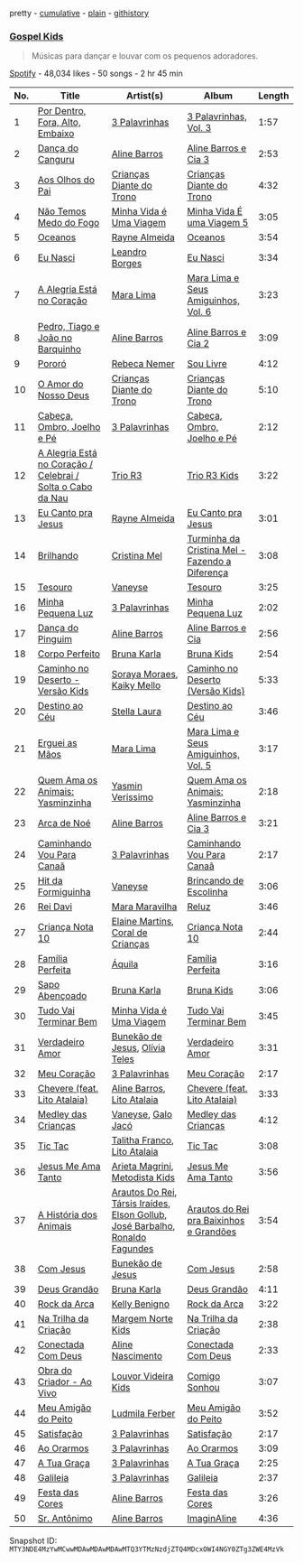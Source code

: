 pretty - [cumulative](/playlists/cumulative/37i9dQZF1DX52rW82P8TUE.md) - [plain](/playlists/plain/37i9dQZF1DX52rW82P8TUE) - [githistory](https://github.githistory.xyz/mackorone/spotify-playlist-archive/blob/main/playlists/plain/37i9dQZF1DX52rW82P8TUE)

### [Gospel Kids](https://open.spotify.com/playlist/37i9dQZF1DX52rW82P8TUE)

> Músicas para dançar e louvar com os pequenos adoradores.

[Spotify](https://open.spotify.com/user/spotify) - 48,034 likes - 50 songs - 2 hr 45 min

| No. | Title | Artist(s) | Album | Length |
|---|---|---|---|---|
| 1 | [Por Dentro, Fora, Alto, Embaixo](https://open.spotify.com/track/5zuOwjPMZkCfzTa9mE8I87) | [3 Palavrinhas](https://open.spotify.com/artist/6apif9UbguC36klKtjMKVL) | [3 Palavrinhas, Vol\. 3](https://open.spotify.com/album/4Aw3KlIumWtvdpamB7DMsU) | 1:57 |
| 2 | [Dança do Canguru](https://open.spotify.com/track/1U4Vl0LRSvWtfBtRI6bnBN) | [Aline Barros](https://open.spotify.com/artist/2aKyKSggb31Kw9s9i3iXoo) | [Aline Barros e Cia 3](https://open.spotify.com/album/6dtJQolCzJVqKjpBE72gpg) | 2:53 |
| 3 | [Aos Olhos do Pai](https://open.spotify.com/track/28ATy9KFpbfUujbB8ZMkWc) | [Crianças Diante do Trono](https://open.spotify.com/artist/1DrV98ubDph1jAWq7ikcF5) | [Crianças Diante do Trono](https://open.spotify.com/album/0NQ0gD4kZUZ7NR76X1QCqk) | 4:32 |
| 4 | [Não Temos Medo do Fogo](https://open.spotify.com/track/3tnh93byTIcpyhZYsLN93O) | [Minha Vida é Uma Viagem](https://open.spotify.com/artist/1o0rLhiJRM3IFLGlqBVolR) | [Minha Vida É uma Viagem 5](https://open.spotify.com/album/2DCbdwhK6SoBW9XawSSrbK) | 3:05 |
| 5 | [Oceanos](https://open.spotify.com/track/2Ehjl2vMGZhWsNwRco3hMu) | [Rayne Almeida](https://open.spotify.com/artist/2WtIzFKxQniqeliHt4vIVj) | [Oceanos](https://open.spotify.com/album/3vt5PFQ9JUQbeL7AnfsK2j) | 3:54 |
| 6 | [Eu Nasci](https://open.spotify.com/track/2dE7xXqKFCUAnL8njBXUrI) | [Leandro Borges](https://open.spotify.com/artist/1W08UTn6HSj0dHarQE7ReQ) | [Eu Nasci](https://open.spotify.com/album/2HmqtDhNBSUKR42VLi2Evl) | 3:34 |
| 7 | [A Alegria Está no Coração](https://open.spotify.com/track/61PU43JNFgjn1zuAaAz96d) | [Mara Lima](https://open.spotify.com/artist/3r3fXHLRkaNVAuP7ckBJOV) | [Mara Lima e Seus Amiguinhos, Vol\. 6](https://open.spotify.com/album/1cAgUMSQibfGNArPNRIJKn) | 3:23 |
| 8 | [Pedro, Tiago e João no Barquinho](https://open.spotify.com/track/1180Pe0jjGNslftSXTrEKi) | [Aline Barros](https://open.spotify.com/artist/2aKyKSggb31Kw9s9i3iXoo) | [Aline Barros e Cia 2](https://open.spotify.com/album/58dham8BeNuWKBJJTbzenr) | 3:09 |
| 9 | [Pororó](https://open.spotify.com/track/44FbIn8MPPGj7jjDFLhXIr) | [Rebeca Nemer](https://open.spotify.com/artist/1mQU9ZMrrU8FcbjfePJBsk) | [Sou Livre](https://open.spotify.com/album/2Wgno6YhkdyXyfhDo1MH7M) | 4:12 |
| 10 | [O Amor do Nosso Deus](https://open.spotify.com/track/2gvn5QvlQdnE2T06ErTaer) | [Crianças Diante do Trono](https://open.spotify.com/artist/1DrV98ubDph1jAWq7ikcF5) | [Crianças Diante do Trono](https://open.spotify.com/album/0NQ0gD4kZUZ7NR76X1QCqk) | 5:10 |
| 11 | [Cabeça, Ombro, Joelho e Pé](https://open.spotify.com/track/3lRfG9FccT67tuGboXeEZs) | [3 Palavrinhas](https://open.spotify.com/artist/6apif9UbguC36klKtjMKVL) | [Cabeça, Ombro, Joelho e Pé](https://open.spotify.com/album/1F1pwnUBYMI9vFVpIQF97W) | 2:12 |
| 12 | [A Alegria Está no Coração / Celebrai / Solta o Cabo da Nau](https://open.spotify.com/track/7FNueAtAXOl1aImDlO9jO0) | [Trio R3](https://open.spotify.com/artist/1j80V5H3SnqrUDKhpAo1OE) | [Trio R3 Kids](https://open.spotify.com/album/3iXWPgtTT7O1t7e5eZoDmf) | 3:22 |
| 13 | [Eu Canto pra Jesus](https://open.spotify.com/track/6dWRzM5A2KxgYtzfZozviQ) | [Rayne Almeida](https://open.spotify.com/artist/2WtIzFKxQniqeliHt4vIVj) | [Eu Canto pra Jesus](https://open.spotify.com/album/6iU37mu4rSSCnrUhjnhrWJ) | 3:01 |
| 14 | [Brilhando](https://open.spotify.com/track/6aMHKxUyAUsbVNJa8TbyuX) | [Cristina Mel](https://open.spotify.com/artist/0vKtp60PHfEnBSLJU9uHgP) | [Turminha da Cristina Mel \- Fazendo a Diferença](https://open.spotify.com/album/6T5y5A3YoPNXQsUu7OlAaX) | 3:08 |
| 15 | [Tesouro](https://open.spotify.com/track/0d7iluBpPMuBSFxrhqfDyF) | [Vaneyse](https://open.spotify.com/artist/3S1zrPd36u0KRCPF6HUAOl) | [Tesouro](https://open.spotify.com/album/61v4qQZaJwjprUBIJx9c1v) | 3:25 |
| 16 | [Minha Pequena Luz](https://open.spotify.com/track/1fr5LcT7TguvSZJRlNQNNv) | [3 Palavrinhas](https://open.spotify.com/artist/6apif9UbguC36klKtjMKVL) | [Minha Pequena Luz](https://open.spotify.com/album/6CnrRYF7ONjhhmCVzjRkg9) | 2:02 |
| 17 | [Dança do Pinguim](https://open.spotify.com/track/4xIhkjavXmWmlUSBOtEqUq) | [Aline Barros](https://open.spotify.com/artist/2aKyKSggb31Kw9s9i3iXoo) | [Aline Barros e Cia](https://open.spotify.com/album/5RFApbqCFVwb3ABVj8Q8w4) | 2:56 |
| 18 | [Corpo Perfeito](https://open.spotify.com/track/0ppgTngQMJwHyM5DTjo8nv) | [Bruna Karla](https://open.spotify.com/artist/0YdeGzSneJdP1NEKY3EFlR) | [Bruna Kids](https://open.spotify.com/album/0W7kUdHwTI6L17XHH73HY2) | 2:54 |
| 19 | [Caminho no Deserto \- Versão Kids](https://open.spotify.com/track/1J1eBc6ECu1cZq7JslY4VG) | [Soraya Moraes](https://open.spotify.com/artist/0IPQAIkLxcVSsxlTPPn3Bp), [Kaiky Mello](https://open.spotify.com/artist/576aczLz6CXzj9E0WZ1EJw) | [Caminho no Deserto \(Versão Kids\)](https://open.spotify.com/album/34EQIvp5R1X7n4chgsK1PR) | 5:33 |
| 20 | [Destino ao Céu](https://open.spotify.com/track/25nCwxGYMiwJeEbqitBkjn) | [Stella Laura](https://open.spotify.com/artist/1lqxvuE0yfesGRZ4sdVVNm) | [Destino ao Céu](https://open.spotify.com/album/7mGVlHAO59mS0XChbEDRUm) | 3:46 |
| 21 | [Erguei as Mãos](https://open.spotify.com/track/7GTVVZiren9LxoyNW4pATK) | [Mara Lima](https://open.spotify.com/artist/3r3fXHLRkaNVAuP7ckBJOV) | [Mara Lima e Seus Amiguinhos, Vol\. 5](https://open.spotify.com/album/5hCu7mordTwYqr2n2rW0LR) | 3:17 |
| 22 | [Quem Ama os Animais: Yasminzinha](https://open.spotify.com/track/3QeEhShhm4xarUOUmHS4tn) | [Yasmin Verissimo](https://open.spotify.com/artist/1O6na9PsfEQLFmZHg8MEyE) | [Quem Ama os Animais: Yasminzinha](https://open.spotify.com/album/7zDczluqFBHATzo2eXUWZC) | 2:18 |
| 23 | [Arca de Noé](https://open.spotify.com/track/2IlFyiCXLg5EK5JChEgWGA) | [Aline Barros](https://open.spotify.com/artist/2aKyKSggb31Kw9s9i3iXoo) | [Aline Barros e Cia 3](https://open.spotify.com/album/6dtJQolCzJVqKjpBE72gpg) | 3:21 |
| 24 | [Caminhando Vou Para Canaã](https://open.spotify.com/track/1gjyW1dkU6SfYlo6dwByJz) | [3 Palavrinhas](https://open.spotify.com/artist/6apif9UbguC36klKtjMKVL) | [Caminhando Vou Para Canaã](https://open.spotify.com/album/051Ck9PEoQhBlON1mnw0gN) | 2:17 |
| 25 | [Hit da Formiguinha](https://open.spotify.com/track/2jxOwM1YWNLdVtYKhHjY4r) | [Vaneyse](https://open.spotify.com/artist/3S1zrPd36u0KRCPF6HUAOl) | [Brincando de Escolinha](https://open.spotify.com/album/28QrtBn35MNZOGsNMjUrja) | 3:06 |
| 26 | [Rei Davi](https://open.spotify.com/track/4v1Yf5GPWOAgOk67CSU0dP) | [Mara Maravilha](https://open.spotify.com/artist/2vEZbLLAKRqzoiTR9aupGu) | [Reluz](https://open.spotify.com/album/4Oolk7dVn9F9EfQoomK1w8) | 3:46 |
| 27 | [Criança Nota 10](https://open.spotify.com/track/2kPwaMnS3qowXfg8aBh7nn) | [Elaine Martins](https://open.spotify.com/artist/4rVAT3ktBeOdexcKic0mC8), [Coral de Crianças](https://open.spotify.com/artist/2qUfzKBWjm4UpH1MjdKnSi) | [Criança Nota 10](https://open.spotify.com/album/2nFtRppoPctEbxAUTpynL3) | 2:44 |
| 28 | [Família Perfeita](https://open.spotify.com/track/25UWTOQyH5eOcvMyWb0VKR) | [Áquila](https://open.spotify.com/artist/4z6EQDJNZwMQ6uHmjL87nQ) | [Família Perfeita](https://open.spotify.com/album/2BOtSzS45MKiRwNHHoPD6V) | 3:16 |
| 29 | [Sapo Abençoado](https://open.spotify.com/track/6udRCH0KMT8k4GrXAsoI6e) | [Bruna Karla](https://open.spotify.com/artist/0YdeGzSneJdP1NEKY3EFlR) | [Bruna Kids](https://open.spotify.com/album/0W7kUdHwTI6L17XHH73HY2) | 3:06 |
| 30 | [Tudo Vai Terminar Bem](https://open.spotify.com/track/4oYgECBXPGWladYejkc4bP) | [Minha Vida é Uma Viagem](https://open.spotify.com/artist/1o0rLhiJRM3IFLGlqBVolR) | [Tudo Vai Terminar Bem](https://open.spotify.com/album/45SiWKT4wFF9c67wCqiMBA) | 3:45 |
| 31 | [Verdadeiro Amor](https://open.spotify.com/track/0yWQuYf69YZPteFYdVpubx) | [Bunekão de Jesus](https://open.spotify.com/artist/3EzcPGgFNYyoFpcLjec4c2), [Olívia Teles](https://open.spotify.com/artist/2ojdlKsNAWovUgFXkFC2IZ) | [Verdadeiro Amor](https://open.spotify.com/album/4UxBeejCnl6LjKlBXNpjTH) | 3:31 |
| 32 | [Meu Coração](https://open.spotify.com/track/1MDXv0hRY9EgHTwvQyr7EG) | [3 Palavrinhas](https://open.spotify.com/artist/6apif9UbguC36klKtjMKVL) | [Meu Coração](https://open.spotify.com/album/6y2SSn86BAh3LZHKwNiKK4) | 2:17 |
| 33 | [Chevere \(feat\. Lito Atalaia\)](https://open.spotify.com/track/3Ecllma7tEPF8gZZZsNp1v) | [Aline Barros](https://open.spotify.com/artist/2aKyKSggb31Kw9s9i3iXoo), [Lito Atalaia](https://open.spotify.com/artist/40VTmb5TDKq5wom2CAnvU3) | [Chevere \(feat\. Lito Atalaia\)](https://open.spotify.com/album/2nuYrKJ4TCQ1B9ZV2Mjupg) | 3:33 |
| 34 | [Medley das Crianças](https://open.spotify.com/track/04lDkeEi5mxKfXkBXcmrAQ) | [Vaneyse](https://open.spotify.com/artist/3S1zrPd36u0KRCPF6HUAOl), [Galo Jacó](https://open.spotify.com/artist/6JDieX8x5rmjocsN3Rxs2L) | [Medley das Crianças](https://open.spotify.com/album/6kA8eLY4fy4LqYmQVWD3tH) | 4:12 |
| 35 | [Tic Tac](https://open.spotify.com/track/4jygcdgSgyyf7QJacekxmx) | [Talitha Franco](https://open.spotify.com/artist/4a9BpHMkMFUFZT7j00Dubq), [Lito Atalaia](https://open.spotify.com/artist/40VTmb5TDKq5wom2CAnvU3) | [Tic Tac](https://open.spotify.com/album/1g8HEmXjdRfNLqk9rk1Grk) | 3:08 |
| 36 | [Jesus Me Ama Tanto](https://open.spotify.com/track/0J8hD8AoGlQipoHU6LF6ZX) | [Arieta Magrini](https://open.spotify.com/artist/3KPggmoiyvKE7nhNdJ3sL5), [Metodista Kids](https://open.spotify.com/artist/2IsqqcA3KOtxZHKplFVUaa) | [Jesus Me Ama Tanto](https://open.spotify.com/album/2Zz9nQm8tCtURbCYJnN0mc) | 3:56 |
| 37 | [A História dos Animais](https://open.spotify.com/track/54p1PR4nMkq495gv1LIQxO) | [Arautos Do Rei](https://open.spotify.com/artist/7HMkkJU8KMSMpEZ1RA8gvK), [Társis Iraídes](https://open.spotify.com/artist/0p942FANsPACepQGy7HuF7), [Elson Gollub](https://open.spotify.com/artist/4CnTjFbM00kSSgLddqNgqh), [José Barbalho](https://open.spotify.com/artist/3nTd1c0vX2OvYS4cF6otAo), [Ronaldo Fagundes](https://open.spotify.com/artist/3k8WlBrUAmrPAAwGILLlMj) | [Arautos do Rei pra Baixinhos e Grandões](https://open.spotify.com/album/6hQ1VdOFsnwERYnnBuxsFK) | 3:54 |
| 38 | [Com Jesus](https://open.spotify.com/track/1teeml3NtPVTvfdrPiuxID) | [Bunekão de Jesus](https://open.spotify.com/artist/3EzcPGgFNYyoFpcLjec4c2) | [Com Jesus](https://open.spotify.com/album/0GPGJJUSk7pCTOrMkKgy60) | 2:58 |
| 39 | [Deus Grandão](https://open.spotify.com/track/4P0TyPgmAOq2gVQJf7LMV5) | [Bruna Karla](https://open.spotify.com/artist/0YdeGzSneJdP1NEKY3EFlR) | [Deus Grandão](https://open.spotify.com/album/1zkpj6qPydhF9RAaDnrWRn) | 4:11 |
| 40 | [Rock da Arca](https://open.spotify.com/track/7HzkYbSog275m1M5kaAUFW) | [Kelly Benigno](https://open.spotify.com/artist/2YYbZyhGyLlVQGfaE1Hn5X) | [Rock da Arca](https://open.spotify.com/album/1cNrPAjRtZWUKeMiSqJmEG) | 3:22 |
| 41 | [Na Trilha da Criação](https://open.spotify.com/track/2AeUTBwpPLpEJbu6T7I335) | [Margem Norte Kids](https://open.spotify.com/artist/7MqM27ki9IN3dGwGttHIYa) | [Na Trilha da Criação](https://open.spotify.com/album/7L2eWc0MQm3Da6L80gd6jW) | 2:38 |
| 42 | [Conectada Com Deus](https://open.spotify.com/track/0mdbQRBEonvAxHHJsS5UCj) | [Aline Nascimento](https://open.spotify.com/artist/5Iz1GoxCNhkBe8vn9fXQV4) | [Conectada Com Deus](https://open.spotify.com/album/58yeAD8aegEUHWbQBZp3mx) | 2:33 |
| 43 | [Obra do Criador \- Ao Vivo](https://open.spotify.com/track/6H4h2cnyfeTnqAHfdqi5dw) | [Louvor Videira Kids](https://open.spotify.com/artist/5xQlLW7wWdVaYLUzbphgGu) | [Comigo Sonhou](https://open.spotify.com/album/3tbgkAsVPkMHK4TBOwIwpV) | 3:07 |
| 44 | [Meu Amigão do Peito](https://open.spotify.com/track/7kpsitoqNZGXXvxUtFg4Qj) | [Ludmila Ferber](https://open.spotify.com/artist/3XFPsySK5XlfmcxJGWcyWn) | [Meu Amigão do Peito](https://open.spotify.com/album/1CUbAbluxubTfpGKXg5BgA) | 3:52 |
| 45 | [Satisfação](https://open.spotify.com/track/5rmBG2lYpzQFXU5LXrWHTE) | [3 Palavrinhas](https://open.spotify.com/artist/6apif9UbguC36klKtjMKVL) | [Satisfação](https://open.spotify.com/album/7dNxBMr0QOAUD3ydFcCH8f) | 2:17 |
| 46 | [Ao Orarmos](https://open.spotify.com/track/0OCSLWbLai3RpfM4kjo5Ne) | [3 Palavrinhas](https://open.spotify.com/artist/6apif9UbguC36klKtjMKVL) | [Ao Orarmos](https://open.spotify.com/album/2bax4vbgz2FjqaV6kJDExx) | 3:09 |
| 47 | [A Tua Graça](https://open.spotify.com/track/58PgmYUic0mM7Qwi297ZG3) | [3 Palavrinhas](https://open.spotify.com/artist/6apif9UbguC36klKtjMKVL) | [A Tua Graça](https://open.spotify.com/album/2gcCOA0Zi0ntszohuIbxVj) | 2:25 |
| 48 | [Galileia](https://open.spotify.com/track/1NxGlZCXHdExP3sPld6UV0) | [3 Palavrinhas](https://open.spotify.com/artist/6apif9UbguC36klKtjMKVL) | [Galileia](https://open.spotify.com/album/1WsqUCNmbFJOsA4Ukmu8lV) | 2:37 |
| 49 | [Festa das Cores](https://open.spotify.com/track/2OgjuP2rTKfweuPiZDORMw) | [Aline Barros](https://open.spotify.com/artist/2aKyKSggb31Kw9s9i3iXoo) | [Festa das Cores](https://open.spotify.com/album/7y3if5oFUBEKP94vf2mCQW) | 3:26 |
| 50 | [Sr\. Antônimo](https://open.spotify.com/track/1mExcbeOoQEh2ZRFTY705r) | [Aline Barros](https://open.spotify.com/artist/2aKyKSggb31Kw9s9i3iXoo) | [ImaginAline](https://open.spotify.com/album/4DpfGOe1QVwuIENUOhxgsa) | 4:36 |

Snapshot ID: `MTY3NDE4MzYwMCwwMDAwMDAwMDAwMTQ3YTMzNzdjZTQ4MDcxOWI4NGY0ZTg3ZWE4MzVk`
